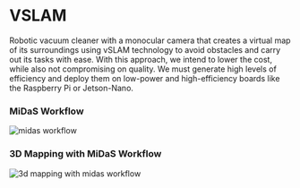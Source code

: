 # VSLAM

Robotic vacuum cleaner with a monocular camera that creates a virtual map of its surroundings using vSLAM technology to avoid obstacles and carry out its tasks with ease. With this approach, we intend to lower the cost, while also not compromising on quality. 
We must generate high levels of efficiency and deploy them on low-power and high-efficiency boards like the Raspberry Pi or Jetson-Nano.


<H3><b>MiDaS Workflow</b></H3>
<img src="https://github.com/nitingramesh/VSLAM-Bosch-project-/assets/76782291/eb37fb1d-21ac-472c-b077-60a94f97fca8" alt="midas workflow" />

<H3><b>3D Mapping with MiDaS Workflow</b></H3>
<img src="https://github.com/nitingramesh/VSLAM-Bosch-project-/assets/76782291/711ea1e4-5433-4a21-9d31-89b5b884bf59" alt="3d mapping with midas workflow" />

